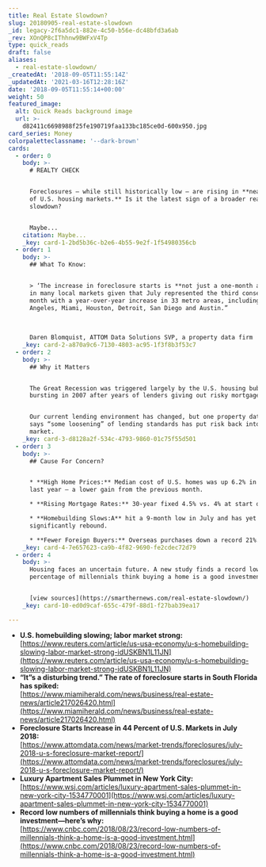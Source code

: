 ```yaml
---
title: Real Estate Slowdown?
slug: 20180905-real-estate-slowdown
_id: legacy-2f6a5dc1-882e-4c50-b56e-dc48bfd3a6ab
_rev: XOnQP8cIThhnw9BWFxV4Tp
type: quick_reads
draft: false
aliases:
  - real-estate-slowdown/
_createdAt: '2018-09-05T11:55:14Z'
_updatedAt: '2021-03-16T12:28:16Z'
date: '2018-09-05T11:55:14+00:00'
weight: 50
featured_image:
  alt: Quick Reads background image
  url: >-
    d82411c6698988f25fe190719faa133bc185ce0d-600x950.jpg
card_series: Money
colorpaletteclassname: '--dark-brown'
cards:
  - order: 0
    body: >-
      # REALTY CHECK


      Foreclosures – while still historically low – are rising in **nearly half
      of U.S. housing markets.** Is it the latest sign of a broader real estate
      slowdown?


      Maybe...
    citation: Maybe...
    _key: card-1-2bd5b36c-b2e6-4b55-9e2f-1f54980356cb
  - order: 1
    body: >-
      ## What To Know:


      > ‘The increase in foreclosure starts is **not just a one-month anomaly**
      in many local markets given that July represented the third consecutive
      month with a year-over-year increase in 33 metro areas, including Los
      Angeles, Miami, Houston, Detroit, San Diego and Austin.”  
        
        
        
      Daren Blomquist, ATTOM Data Solutions SVP, a property data firm
    _key: card-2-a870a9c6-7130-4803-ac95-1f3f8b3f53c7
  - order: 2
    body: >-
      ## Why it Matters


      The Great Recession was triggered largely by the U.S. housing bubble
      bursting in 2007 after years of lenders giving out risky mortgages.


      Our current lending environment has changed, but one property data company
      says “some loosening” of lending standards has put risk back into the
      market.
    _key: card-3-d8128a2f-534c-4793-9860-01c75f55d501
  - order: 3
    body: >-
      ## Cause For Concern?


      * **High Home Prices:** Median cost of U.S. homes was up 6.2% in June vs.
      last year – a lower gain from the previous month.

      * **Rising Mortgage Rates:** 30-year fixed 4.5% vs. 4% at start of 2018.

      * **Homebuilding Slows:A** hit a 9-month low in July and has yet to
      significantly rebound.

      * **Fewer Foreign Buyers:** Overseas purchases down a record 21%.
    _key: card-4-7e657623-ca9b-4f82-9690-fe2cdec72d79
  - order: 4
    body: >-
      Housing faces an uncertain future. A new study finds a record low
      percentage of millennials think buying a home is a good investment.


      [view sources](https://smarthernews.com/real-estate-slowdown/)
    _key: card-10-ed0d9caf-655c-479f-88d1-f27bab39ea17

---
```

* **U.S. homebuilding slowing; labor market strong:**  
[https://www.reuters.com/article/us-usa-economy/u-s-homebuilding-slowing-labor-market-strong-idUSKBN1L11JN](https://www.reuters.com/article/us-usa-economy/u-s-homebuilding-slowing-labor-market-strong-idUSKBN1L11JN)
* **“It”s a disturbing trend.” The rate of foreclosure starts in South Florida has spiked:**  
[https://www.miamiherald.com/news/business/real-estate-news/article217026420.html](https://www.miamiherald.com/news/business/real-estate-news/article217026420.html)
* **Foreclosure Starts Increase in 44 Percent of U.S. Markets in July 2018:**  
[https://www.attomdata.com/news/market-trends/foreclosures/july-2018-u-s-foreclosure-market-report/](https://www.attomdata.com/news/market-trends/foreclosures/july-2018-u-s-foreclosure-market-report/)
* **Luxury Apartment Sales Plummet in New York City:**  
[https://www.wsj.com/articles/luxury-apartment-sales-plummet-in-new-york-city-1534770001](https://www.wsj.com/articles/luxury-apartment-sales-plummet-in-new-york-city-1534770001)
* **Record low numbers of millennials think buying a home is a good investment—here’s why:**  
[https://www.cnbc.com/2018/08/23/record-low-numbers-of-millennials-think-a-home-is-a-good-investment.html](https://www.cnbc.com/2018/08/23/record-low-numbers-of-millennials-think-a-home-is-a-good-investment.html)